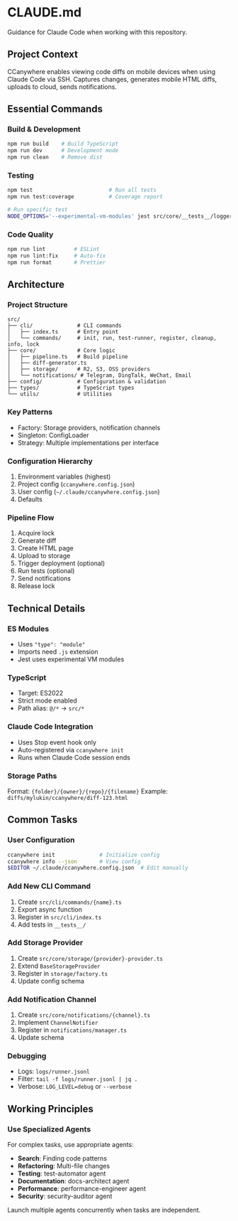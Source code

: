 # CLAUDE.md

Guidance for Claude Code when working with this repository.

## Project Context

CCanywhere enables viewing code diffs on mobile devices when using Claude Code via SSH. Captures changes, generates mobile HTML diffs, uploads to cloud, sends notifications.

## Essential Commands

### Build & Development
```bash
npm run build    # Build TypeScript
npm run dev      # Development mode
npm run clean    # Remove dist
```

### Testing
```bash
npm test                        # Run all tests
npm run test:coverage           # Coverage report

# Run specific test
NODE_OPTIONS='--experimental-vm-modules' jest src/core/__tests__/logger.test.ts --no-coverage
```

### Code Quality
```bash
npm run lint         # ESLint
npm run lint:fix     # Auto-fix
npm run format       # Prettier
```

## Architecture

### Project Structure
```
src/
├── cli/              # CLI commands
│   ├── index.ts      # Entry point
│   └── commands/     # init, run, test-runner, register, cleanup, info, lock
├── core/             # Core logic
│   ├── pipeline.ts   # Build pipeline
│   ├── diff-generator.ts
│   ├── storage/      # R2, S3, OSS providers
│   └── notifications/ # Telegram, DingTalk, WeChat, Email
├── config/           # Configuration & validation
├── types/            # TypeScript types
└── utils/            # Utilities
```

### Key Patterns
- Factory: Storage providers, notification channels
- Singleton: ConfigLoader
- Strategy: Multiple implementations per interface

### Configuration Hierarchy
1. Environment variables (highest)
2. Project config (`ccanywhere.config.json`)
3. User config (`~/.claude/ccanywhere.config.json`)
4. Defaults

### Pipeline Flow
1. Acquire lock
2. Generate diff
3. Create HTML page
4. Upload to storage
5. Trigger deployment (optional)
6. Run tests (optional)
7. Send notifications
8. Release lock

## Technical Details

### ES Modules
- Uses `"type": "module"`
- Imports need `.js` extension
- Jest uses experimental VM modules

### TypeScript
- Target: ES2022
- Strict mode enabled
- Path alias: `@/*` → `src/*`

### Claude Code Integration
- Uses Stop event hook only
- Auto-registered via `ccanywhere init`
- Runs when Claude Code session ends

### Storage Paths
Format: `{folder}/{owner}/{repo}/{filename}`
Example: `diffs/mylukin/ccanywhere/diff-123.html`

## Common Tasks

### User Configuration
```bash
ccanywhere init              # Initialize config
ccanywhere info --json       # View config
$EDITOR ~/.claude/ccanywhere.config.json  # Edit manually
```

### Add New CLI Command
1. Create `src/cli/commands/{name}.ts`
2. Export async function
3. Register in `src/cli/index.ts`
4. Add tests in `__tests__/`

### Add Storage Provider
1. Create `src/core/storage/{provider}-provider.ts`
2. Extend `BaseStorageProvider`
3. Register in `storage/factory.ts`
4. Update config schema

### Add Notification Channel
1. Create `src/core/notifications/{channel}.ts`
2. Implement `ChannelNotifier`
3. Register in `notifications/manager.ts`
4. Update schema

### Debugging
- Logs: `logs/runner.jsonl`
- Filter: `tail -f logs/runner.jsonl | jq .`
- Verbose: `LOG_LEVEL=debug` or `--verbose`

## Working Principles

### Use Specialized Agents
For complex tasks, use appropriate agents:
- **Search**: Finding code patterns
- **Refactoring**: Multi-file changes
- **Testing**: test-automator agent
- **Documentation**: docs-architect agent
- **Performance**: performance-engineer agent
- **Security**: security-auditor agent

Launch multiple agents concurrently when tasks are independent.